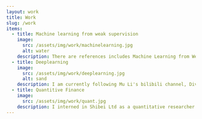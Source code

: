 ```yaml
---
layout: work
title: Work
slug: /work
items:
  - title: Machine learning from weak supervision
    image:
      src: /assets/img/work/machinelearning.jpg
      alt: water
    description: There are references includes Machine Learning from Weak Supervision--An Empirical Risk minimization approach by Sugiyama Masashi, A Brief introduction to Weak Supervised Learning by Zhi-hua Zhou.  
  - title: Deeplearning
    image:
      src: /assets/img/work/deeplearning.jpg
      alt: sand
    description: I am currently following Mu Li's bilibili channel, Dive into Deep Learning mainly in Pytorch framework. 
  - title: Quantitive Finance
    image: 
      src: /assets/img/work/quant.jpg
    description: I interned in Shibei Ltd as a quantitative researcher from 2022-10 to 2023-08. I used genetic algorithm for alpha mining and over 30 well-behaved alphas was discovered. I also took a part in a project, China Mutual fund return analyis using Barra risk model and mainly focus on developing algorithms and results visualization.  
---
```


<br />
<br />
